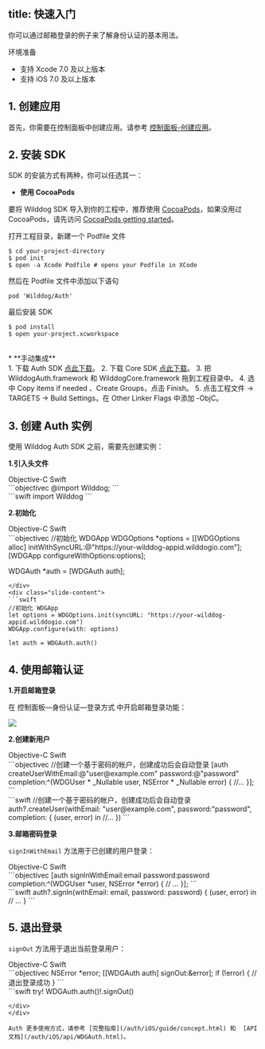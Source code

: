 
title: 快速入门
---

你可以通过邮箱登录的例子来了解身份认证的基本用法。

<div class="env">
    <p class="env-title">环境准备</p>
    <ul>
        <li>支持 Xcode 7.0 及以上版本</li>
        <li>支持 iOS 7.0 及以上版本</li>
    </ul>
</div>

## 1. 创建应用

首先，你需要在控制面板中创建应用。请参考 [控制面板-创建应用](/console/creat.html)。

## 2. 安装 SDK

SDK 的安装方式有两种，你可以任选其一：

- **使用 CocoaPods**

要将 Wilddog SDK 导入到你的工程中，推荐使用 [CocoaPods](https://cocoapods.org/)，如果没用过 CocoaPods，请先访问 [CocoaPods getting started](https://guides.cocoapods.org/using/getting-started.html)。 


打开工程目录，新建一个 Podfile 文件

	$ cd your-project-directory
	$ pod init
	$ open -a Xcode Podfile # opens your Podfile in XCode

然后在 Podfile 文件中添加以下语句

	pod 'Wilddog/Auth'

最后安装 SDK

	$ pod install
	$ open your-project.xcworkspace

</br>
* **手动集成**
  </br>
1. 下载 Auth SDK <a href="#" class="ios-download-auth">点此下载</a>。 
2. 下载 Core SDK <a href="#" class="ios-download-core">点此下载</a>。  
3. 把 WilddogAuth.framework 和 WilddogCore.framework 拖到工程目录中。  
4. 选中 Copy items if needed 、Create Groups，点击 Finish。 
5. 点击工程文件 -> TARGETS -> Build Settings，在 Other Linker Flags 中添加 -ObjC。
 

## 3. 创建 Auth 实例

使用 Wilddog Auth SDK 之前，需要先创建实例：

**1.引入头文件**

<div class="slide">
<div class='slide-title'>
  <span class="slide-tab tab-current">Objective-C</span>
  <span class="slide-tab">Swift</span>
</div>
<div class="slide-content slide-content-show">
```objectivec
	@import Wilddog;
```
</div>
<div class="slide-content">
```swift
	import Wilddog
```
</div>
</div>

**2.初始化**

<div class="slide">
<div class='slide-title'>
  <span class="slide-tab tab-current">Objective-C</span>
  <span class="slide-tab">Swift</span>
</div>
<div class="slide-content slide-content-show">
```objectivec
//初始化 WDGApp
WDGOptions *options = [[WDGOptions alloc] initWithSyncURL:@"https://your-wilddog-appid.wilddogio.com"];
[WDGApp configureWithOptions:options];

WDGAuth *auth = [WDGAuth auth];

```
</div>
<div class="slide-content">
```swift
//初始化 WDGApp
let options = WDGOptions.init(syncURL: "https://your-wilddog-appid.wilddogio.com")
WDGApp.configure(with: options)

let auth = WDGAuth.auth()

```
</div>
</div>

## 4. 使用邮箱认证

**1.开启邮箱登录**

在 控制面板—身份认证—登录方式 中开启邮箱登录功能：

![](/images/openemail.png)

**2.创建新用户**

<div class="slide">
<div class='slide-title'>
  <span class="slide-tab tab-current">Objective-C</span>
  <span class="slide-tab">Swift</span>
</div>
<div class="slide-content slide-content-show">
```objectivec
//创建一个基于密码的帐户，创建成功后会自动登录
[auth createUserWithEmail:@"user@example.com" password:@"password" completion:^(WDGUser * _Nullable user, NSError * _Nullable error) {
   //...
}];
```
</div>
<div class="slide-content">
```swift
//创建一个基于密码的帐户，创建成功后会自动登录
auth?.createUser(withEmail: "user@example.com", password:"password", completion: { (user, error) in
    //...
})
```
</div>
</div>

**3.邮箱密码登录**

`signInWithEmail` 方法用于已创建的用户登录：

<div class="slide">
<div class='slide-title'>
  <span class="slide-tab tab-current">Objective-C</span>
  <span class="slide-tab">Swift</span>
</div>
<div class="slide-content slide-content-show">
```objectivec
[auth signInWithEmail:email
             password:password
           completion:^(WDGUser *user, NSError *error) {
           // ...
}];
```
</div>
<div class="slide-content">
```swift
auth?.signIn(withEmail: email, password: password) { (user, error) in
  // ...
}
```
</div>
</div>

## 5. 退出登录

`signOut` 方法用于退出当前登录用户：

<div class="slide">
<div class='slide-title'>
  <span class="slide-tab tab-current">Objective-C</span>
  <span class="slide-tab">Swift</span>
</div>
<div class="slide-content slide-content-show">
```objectivec
NSError *error;
[[WDGAuth auth] signOut:&error];
if (!error) {
    // 退出登录成功
}
```
</div>
<div class="slide-content">
```swift
try! WDGAuth.auth()!.signOut()

```
</div>
</div>

Auth 更多使用方式，请参考 [完整指南](/auth/iOS/guide/concept.html) 和  [API 文档](/auth/iOS/api/WDGAuth.html)。
